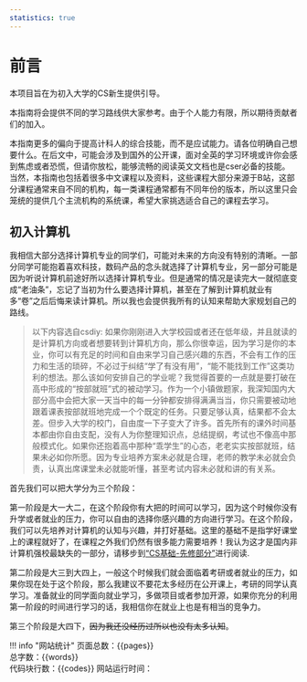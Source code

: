 ```yaml
---
statistics: true
---
```



# 前言

本项目旨在为初入大学的CS新生提供引导。

本指南将会提供不同的学习路线供大家参考。由于个人能力有限，所以期待贡献者们的加入。

本指南更多的偏向于提高计科人的综合技能，而不是应试能力。请各位明确自己想要什么。在后文中，可能会涉及到国外的公开课，面对全英的学习环境或许你会感到焦虑或者恐慌，但请你放松，能够流畅的阅读英文文档也是cser必备的技能。当然，本指南也包括着很多中文课程以及资料，这些课程大部分来源于B站，这部分课程通常来自不同的机构，每一类课程通常都有不同年份的版本，所以这里只会笼统的提供几个主流机构的系统课，希望大家挑选适合自己的课程去学习。

## 初入计算机

我相信大部分选择计算机专业的同学们，可能对未来的方向没有特别的清晰。一部分同学可能抱着喜欢科技，数码产品的念头就选择了计算机专业，另一部分可能是因为听说计算机前途好所以选择计算机专业。但是通常的情况是读完大一就彻底变成“老油条”，忘记了当初为什么要选择计算机，甚至在了解到计算机就业有多“卷”之后后悔来读计算机。所以我也会提供我所有的认知来帮助大家规划自己的路线。

>以下内容选自csdiy: 如果你刚刚进入大学校园或者还在低年级，并且就读的是计算机方向或者想要转到计算机方向，那么你很幸运，因为学习是你的本业，你可以有充足的时间和自由来学习自己感兴趣的东西，不会有工作的压力和生活的琐碎，不必过于纠结“学了有没有用”，“能不能找到工作”这类功利的想法。那么该如何安排自己的学业呢？我觉得首要的一点就是要打破在高中形成的“按部就班”式的被动学习。作为一个小镇做题家，我深知国内大部分高中会把大家一天当中的每一分钟都安排得满满当当，你只需要被动地跟着课表按部就班地完成一个个既定的任务。只要足够认真，结果都不会太差。但步入大学的校门，自由度一下子变大了许多。首先所有的课外时间基本都由你自由支配，没有人为你整理知识点，总结提纲，考试也不像高中那般模式化。如果你还抱着高中那种“乖学生”的心态，老老实实按部就班，结果未必如你所愿。因为专业培养方案未必就是合理，老师的教学未必就会负责，认真出席课堂未必就能听懂，甚至考试内容未必就和讲的有关系。

首先我们可以把大学分为三个阶段：

第一阶段是大一大二，在这个阶段你有大把的时间可以学习，因为这个时候你没有升学或者就业的压力，你可以自由的选择你感兴趣的方向进行学习。在这个阶段，我们可以先培养对计算机的认知与兴趣，并打好基础。这里的基础不是指学好课堂上的课程就好了，在课程之外我们仍然有很多能力需要培养！我认为这才是国内非计算机强校最缺失的一部分，请移步到[“CS基础-先修部分”](https://aust-cs-plan.forsakendelusion.online/计算机科学学习路线/计算机基础/工具/)进行阅读.

第二阶段是大三到大四上，一般这个时候我们就会面临着考研或者就业的压力，如果你现在处于这个阶段，那么我建议不要花太多经历在公开课上，考研的同学认真学习。准备就业的同学面向就业学习，多做项目或者参加开源，如果你充分的利用第一阶段的时间进行学习的话，我相信你在就业上也是有相当的竞争力。

第三个阶段是大四下，~~因为我还没经历过所以也没有太多认知~~。

!!! info "网站统计"
    页面总数：{{pages}}  
    总字数：{{words}}  
    代码块行数：{{codes}} 
    网站运行时间：<span id="web-time"></span>



<script>
var _hmt = _hmt || [];
(function() {
  var hm = document.createElement("script");
  hm.src = "https://hm.baidu.com/hm.js?28f18450da302a3ecb5dafd02685a81f";
  var s = document.getElementsByTagName("script")[0]; 
  s.parentNode.insertBefore(hm, s);
})();
</script>

<script>
function updateTime() {
    var date = new Date();
    var now = date.getTime();
    var startDate = new Date("2024/06/25 00:00:00");
    var start = startDate.getTime();
    var diff = now - start;
    var y, d, h, m;
    y = Math.floor(diff / (365 * 24 * 3600 * 1000));
    diff -= y * 365 * 24 * 3600 * 1000;
    d = Math.floor(diff / (24 * 3600 * 1000));
    h = Math.floor(diff / (3600 * 1000) % 24);
    m = Math.floor(diff / (60 * 1000) % 60);
    if (y == 0) {
        document.getElementById("web-time").innerHTML = d + "<span class=\"heti-spacing\"> </span>天<span class=\"heti-spacing\"> </span>" + h + "<span class=\"heti-spacing\"> </span>小时<span class=\"heti-spacing\"> </span>" + m + "<span class=\"heti-spacing\"> </span>分钟";
    } else {
        document.getElementById("web-time").innerHTML = y + "<span class=\"heti-spacing\"> </span>年<span class=\"heti-spacing\"> </span>" + d + "<span class=\"heti-spacing\"> </span>天<span class=\"heti-spacing\"> </span>" + h + "<span class=\"heti-spacing\"> </span>小时<span class=\"heti-spacing\"> </span>" + m + "<span class=\"heti-spacing\"> </span>分钟";
    }
    setTimeout(updateTime, 1000 * 60);
}
updateTime();
function toggle_statistics() {
    var statistics = document.getElementById("statistics");
    if (statistics.style.opacity == 0) {
        statistics.style.opacity = 1;
    } else {
        statistics.style.opacity = 0;
    }
}
</script>
